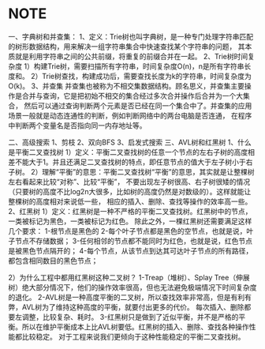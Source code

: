# NOTE


一、字典树和并查集：
    1、定义：Trie树也叫字典树，是一种专门处理字符串匹配的树形数据结构，用来解决一组字符串集合中快速查找某个字符串的问题，
    其本质就是利用字符串之间的公共前缀，将重复的前缀合并在一起。
    2、Trie树时间复杂度
    1）构建Trie树，需要扫描所有字符串，时间复杂度O(n)，n是所有字符串长度和。
    2）Trie树查找，构建成功后，需要查找长度为k的字符串，时间复杂度为O(k)。
    3、并查集
    并查集也被称为不相交集数据结构。顾名思义，并查集主要操作是合并与查询，它是把初始不相交的集合经过多次合并操作后合并为一个大集合，
    然后可以通过查询判断两个元素是否已经在同一个集合中了。并查集的应用场景一般就是动态连通性的判断，例如判断网络中的两台电脑是否连通，
    在程序中判断两个变量名是否指向同一内存地址等。

二、高级搜索
    1、剪枝
    2、双向BFS
    3、启发式搜索
三、AVL树和红黑树
   1、什么是平衡二叉查找树
   1）定义：平衡二叉查找树的任意一个节点的左右子树的高度相差不能大于1。并且还满足二叉查找树的特点，即任意节点的值大于左子树小于右子树。
   2）理解“平衡”的意思：平衡二叉查找树“平衡”的意思，其实就是让整棵树左右看起来比较“对称”、比较“平衡”，
   不要出现左子树很高、右子树很矮的情况（只要树的高度不比log2n大很多，比如树的高度仍然是对数级的）。这样就能让整棵树的高度相对来说低一些，
   相应的插入、删除、查找等操作的效率高一些。  
   2、红黑树
   1）定义：﻿红黑树是一种不严格的平衡二叉查找树。红黑树中的节点，一类被标记为黑色，一类被标记为红色。
   除此之外，一棵红黑树还需要满足这样几个要求：
   1-根节点是黑色的
   2-每个叶子节点都是黑色的空节点，也就是说，叶子节点不存储数据；
   3-任何相邻的节点都不能同时为红色，也就是说，红色节点是被黑色节点隔开的；
   4-每个节点，从该节点到达其可达叶子节点的所有路径，都包含相同数目的黑色节点；
   
   2）为什么工程中都用红黑树这种二叉树？
   1-Treap（堆树）、Splay Tree（伸展树）绝大部分情况下，他们的操作效率很高，但也无法避免极端情况下时间复杂度的退化。
   2-AVL树是一种高度平衡的二叉树，所以查找效率非常高，但是有利有弊，AVL树为了维持这种高度的平衡，就要付出更多的代价。
   每次插入、删除都要左调整，比较复杂、耗时。
   3-红黑树只是做到了近似平衡，并不是严格的平衡。所以在维护平衡成本上比AVL树要低。红黑树的插入、删除、查找各种操作性能都比较稳定。
   对于工程来说我们更倾向于这种性能稳定的平衡二叉查找树。  
    

  

